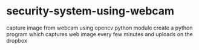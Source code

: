 # security-system-using-webcam

capture image from webcam using opencv python module
create a python program which captures web image every few minutes and uploads on the dropbox
